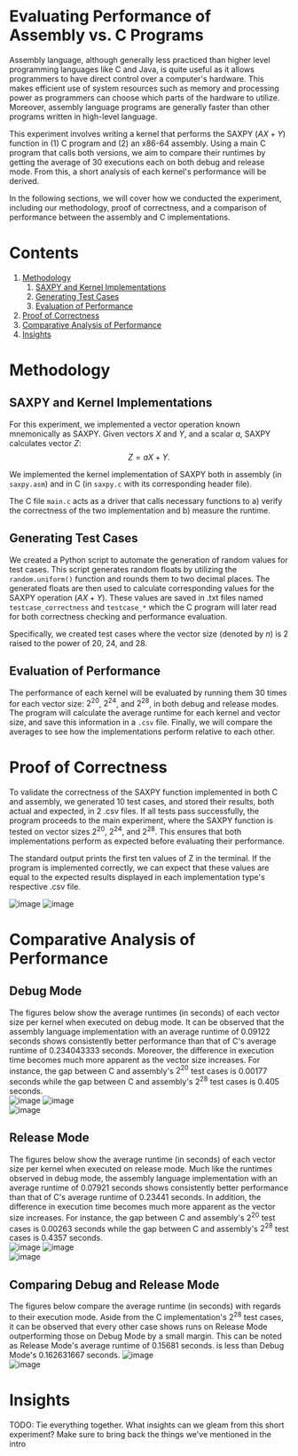 # Evaluating Performance of Assembly vs. C Programs

Assembly language, although generally less practiced than higher level programming 
languages like C and Java, is quite useful as it allows programmers to have direct
control over a computer's hardware. This makes efficient use of system resources such 
as memory and processing power as programmers can choose which parts of the hardware 
to utilize. Moreover, assembly language programs are generally faster than other programs 
written in high-level language. 

This experiment involves writing a kernel that performs the SAXPY ($AX + Y$) function in 
(1) C program and (2) an x86-64 assembly. Using a main C program that calls both versions,
we aim to compare their runtimes by getting the average of 30 executions each on both
debug and release mode. From this, a short analysis of each kernel's performance will 
be derived.

In the following sections, we will cover how we conducted the experiment, including our 
methodology, proof of correctness, and a comparison of performance between the assembly 
and C implementations.

# Contents
1. [Methodology](#Methodology)
    1. <a href="#saxpy-and-kernel-implementations">SAXPY and Kernel Implementations</a>
    1. <a href="#generating-test-cases">Generating Test Cases</a>
    1. <a href="#evaluation-of-performance">Evaluation of Performance</a>
1. <a href="#proof-of-correctness">Proof of Correctness</a>
1. <a href="#comparative-analysis-of-performance">Comparative Analysis of Performance</a>
1. <a href="#insights">Insights</a>

# Methodology

## SAXPY and Kernel Implementations

For this experiment, we implemented a vector operation known mnemonically 
as SAXPY. Given vectors $X$ and $Y$, and a scalar $a$, SAXPY calculates vector $Z$: 
$$Z = aX+ Y.$$

We implemented the kernel implementation of SAXPY both in assembly 
(in `saxpy.asm`) and in C (in `saxpy.c` with its corresponding header file).

The C file `main.c` acts as a driver that calls necessary functions to a) verify
the correctness of the two implementation and b) measure the runtime.

## Generating Test Cases

We created a Python script to automate the generation of random values for test cases. 
This script generates random floats by utilizing the `random.uniform()` function and 
rounds them to two decimal places. The generated floats are then used to calculate 
corresponding values for the SAXPY operation ($AX + Y$). These values are saved in .txt
files named `testcase_correctness` and `testcase_*` which the C program will later read 
for both correctness checking and performance evaluation.

Specifically, we created test cases where the vector size (denoted by $n$) is 2 raised 
to the power of 20, 24, and 28.


## Evaluation of Performance

The performance of each kernel will be evaluated by running them 30 times for each 
vector size: $2^{20}$, $2^{24}$, and $2^{28}$, in both debug and release modes. The program will
calculate the average runtime for each kernel and vector size, and save this information
in a `.csv` file. Finally, we will compare the averages to see how the implementations 
perform relative to each other.

# Proof of Correctness

To validate the correctness of the SAXPY function implemented in both C and assembly, 
we generated 10 test cases, and stored their results, both actual and expected, in 2 .csv 
files. If all tests pass successfully, the program proceeds to the main experiment, where 
the SAXPY function is tested on vector sizes $2^{20}$, $2^{24}$, and $2^{28}$. This ensures 
that both implementations perform as expected before evaluating their performance.

The standard output prints the first ten values of Z in the terminal. If the program is 
implemented correctly, we can expect that these values are equal to the expected results
displayed in each implementation type's respective .csv file.

![image](https://github.com/dhannn/saxpy-c-asm/assets/90260852/0022da55-de5c-447d-abaa-9f5af571cda0)
![image](https://github.com/dhannn/saxpy-c-asm/assets/90260852/0c59ff43-114d-41d2-b469-aa2c6a85e266)

# Comparative Analysis of Performance
## Debug Mode
The figures below show the average runtimes (in seconds) of each vector size 
per kernel when executed on debug mode. It can be observed that the assembly 
language implementation with an average runtime of 0.09122 seconds shows consistently 
better performance than that of C's average runtime of 0.234043333 seconds.
Moreover, the difference in execution time becomes much more apparent as the vector 
size increases. For instance, the gap between C and assembly's $2^{20}$ test cases is 
0.00177 seconds while the gap between C and assembly's $2^{28}$ test cases is 0.405 seconds.<br>
![image](https://github.com/dhannn/saxpy-c-asm/assets/90260852/32821f3b-f669-4c1e-b79f-0efcba060ba3)
![image](https://github.com/dhannn/saxpy-c-asm/assets/90260852/0622b397-ba3a-4138-85d5-3f3f8b9c4ab3)<br>
![image](https://github.com/dhannn/saxpy-c-asm/assets/90260852/7eb98ec0-716a-4996-9193-4d41c9910931)

## Release Mode
The figures below show the average runtime (in seconds) of each vector size 
per kernel when executed on release mode. Much like the runtimes observed in
debug mode,  the assembly language implementation with an average runtime of 0.07921 seconds 
shows consistently better performance than that of C's average runtime of 0.23441 seconds. In
addition, the difference in execution time becomes much more apparent as the
vector size increases. For instance, the gap between C and assembly's $2^{20}$ test cases is 
0.00263 seconds while the gap between C and assembly's $2^{28}$ test cases is 0.4357 seconds.<br>
![image](https://github.com/dhannn/saxpy-c-asm/assets/90260852/fb8a078b-4572-4c03-aad0-2fdb48c6240e)
![image](https://github.com/dhannn/saxpy-c-asm/assets/90260852/bd2604b7-3649-47ff-92c6-7ce868297152)<br>
![image](https://github.com/dhannn/saxpy-c-asm/assets/90260852/8a5c7cad-73e4-4e00-993d-06199c52044c)

## Comparing Debug and Release Mode
The figures below compare the average runtime (in seconds) with regards to their execution
mode. Aside from the C implementation's $2^{28}$ test cases, it can be observed that every other
case shows runs on Release Mode outperforming those on Debug Mode by a small margin. This can be 
noted as Release Mode's average runtime of 0.15681 seconds. is less than Debug Mode's 0.162631667 seconds.
![image](https://github.com/dhannn/saxpy-c-asm/assets/90260852/44cdfa0e-b840-4dbc-96b6-31e9e3dc060c) <br>
![image](https://github.com/dhannn/saxpy-c-asm/assets/90260852/e0d601f9-3e0f-457e-9a84-d0ad24b26558)

# Insights

TODO: Tie everything together. What insights can we gleam from this short 
experiment? Make sure to bring back the things we've mentioned in the intro

